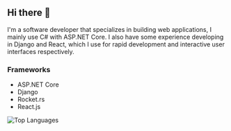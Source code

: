## Hi there 👋
I'm a software developer that specializes in building web applications, I mainly use C# with ASP.NET Core. I also have some experience developing in Django and React, which I use for rapid development and interactive user interfaces respectively.

### Frameworks
- ASP.NET Core
- Django
- Rocket.rs
- React.js

![Top Languages](https://github-readme-stats.vercel.app/api/top-langs/?username=borelli28&layout=compact&theme=dark)
